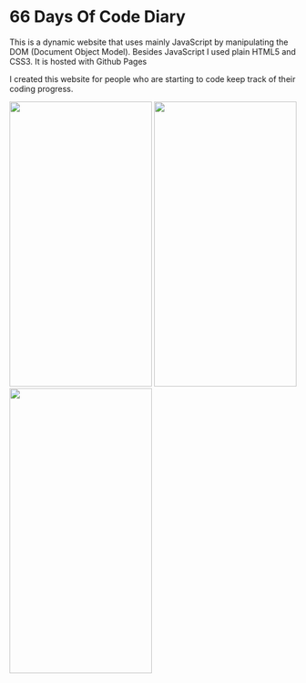 <h1>66 Days Of Code Diary</h1>

<p>This is a dynamic website that uses mainly JavaScript by manipulating the DOM (Document Object Model). Besides JavaScript I used plain HTML5 and CSS3. It is hosted with Github Pages</p>

<p>I created this website for people who are starting to code keep track of their coding progress.</p>


<img src="https://suelenduarte.github.io/66DaysOfCodeDiary/images/img1.1.jpg" width = 250 height = 500> <img src="https://suelenduarte.github.io/66DaysOfCodeDiary/images/img2.jpg" width = 250 height = 500> <img src="https://suelenduarte.github.io/66DaysOfCodeDiary/images/img3.jpg" width = 250 height = 500>
